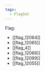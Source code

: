 ```yaml
---
tags:
  - FlagSet
---
```

Flag:
- [[flag_12064]]
- [[flag_12065]]
- [[flag_4]]
- [[flag_12066]]
- [[flag_12099]]
- [[flag_12055]]
